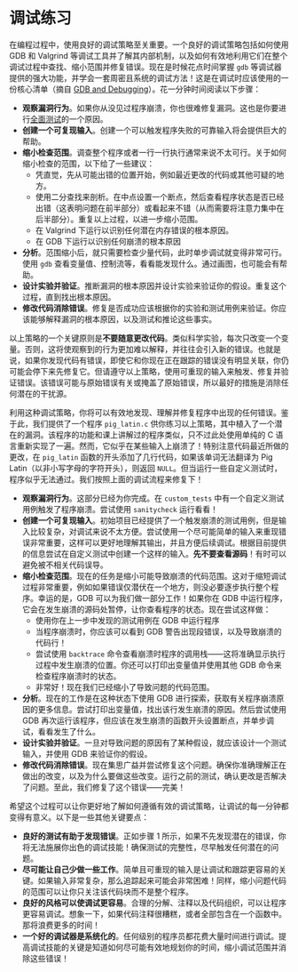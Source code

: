 # 调试练习

在编程过程中，使用良好的调试策略至关重要。一个良好的调试策略包括如何使用 GDB 和 Valgrind 等调试工具并了解其内部机制，以及如何有效地利用它们在整个调试过程中查找、缩小范围并修复错误。现在是时候花点时间掌握 `gdb` 等调试器提供的强大功能，并学会一套周密且系统的调试方法！这是在调试时应该使用的一份核心清单（摘自 [GDB and Debugging](https://web.stanford.edu/class/archive/cs/cs107/cs107.1206/resources/gdb)）。花一分钟时间阅读以下步骤：

- **观察漏洞行为**。如果你从没见过程序崩溃，你也很难修复漏洞。这也是你要进行[全面测试](https://web.stanford.edu/class/archive/cs/cs107/cs107.1206/testing.html)的一个原因。
- **创建一个可复现输入**。创建一个可以触发程序失败的可靠输入将会提供巨大的帮助。
- **缩小检查范围**。调查整个程序或者一行一行执行通常来说不太可行。关于如何缩小检查的范围，以下给了一些建议：
	- 凭直觉，先从可能出错的位置开始，例如最近更改的代码或其他可疑的地方。
	- 使用二分查找来剖析。在中点设置一个断点，然后查看程序状态是否已经出错（这表明问题在前半部分）或看起来不错（从而需要将注意力集中在后半部分）。重复以上过程，以进一步缩小范围。
	- 在 Valgrind 下运行以识别任何潜在内存错误的根本原因。
	- 在 GDB 下运行以识别任何崩溃的根本原因
- **分析**。范围缩小后，就只需要检查少量代码，此时单步调试就变得非常可行。使用 `gdb` 查看变量值、控制流等，看看能发现什么。通过画图，也可能会有帮助。
- **设计实验并验证**。推断漏洞的根本原因并设计实验来验证你的假设。重复这个过程，直到找出根本原因。
- **修改代码消除错误**。修复是否成功应该根据你的实验和测试用例来验证。你应该能够解释漏洞的根本原因，以及测试和推论这些事实。

以上策略的一个关键原则是**不要随意更改代码**。类似科学实验，每次只改变一个变量。否则，这将使观察到的行为更加难以解释，并往往会引入新的错误。也就是说，如果你发现代码有错误，即使它和你现在正在跟踪的错误没有明显关联，你仍可能会停下来先修复它。但请遵守以上策略，使用可重现的输入来触发、修复并验证错误。该错误可能与原始错误有关或掩盖了原始错误，所以最好的措施是消除任何潜在的干扰源。

利用这种调试策略，你将可以有效地发现、理解并修复程序中出现的任何错误。鉴于此，我们提供了一个程序 `pig_latin.c` 供你练习以上策略，其中植入了一个潜在的漏洞。该程序的功能和课上讲解过的程序类似，只不过此处使用单纯的 C 语言重新实现了一遍。然而，它似乎在某些输入上崩溃了！特别注意代码最近所做的更改，在 `pig_latin` 函数的开头添加了几行代码，如果该单词无法翻译为 Pig Latin（以非小写字母的字符开头），则返回 `NULL`。但当运行一些自定义测试时，程序似乎无法通过。我们按照上面的调试流程来修复下！

- **观察漏洞行为**。这部分已经为你完成。在 `custom_tests` 中有一个自定义测试用例触发了程序崩溃。尝试使用 `sanitycheck` 运行看看！
- **创建一个可复现输入**。初始项目已经提供了一个触发崩溃的测试用例，但是输入比较复杂，对调试来说不太方便。尝试使用一个尽可能简单的输入来重现错误非常重要，这样可以更好地理解其输出，并且方便后续调试。根据目前提供的信息尝试在自定义测试中创建一个这样的输入。**先不要查看源码**！有时可以避免被不相关代码误导。
- **缩小检查范围**。现在的任务是缩小可能导致崩溃的代码范围。这对于缩短调试过程非常重要，例如如果错误仅潜伏在一个地方，则没必要逐步执行整个程序。幸运的是，GDB 可以为我们做一部分工作！如果你在 GDB 中运行程序，它会在发生崩溃的源码处暂停，让你查看程序的状态。现在尝试这样做：
  - 使用你在上一步中发现的测试用例在 GDB 中运行程序
  - 当程序崩溃时，你应该可以看到 GDB 警告出现段错误，以及导致崩溃的代码行！
  - 尝试使用 `backtrace` 命令查看崩溃时程序的调用栈——这将准确显示执行过程中发生崩溃的位置。你还可以打印出变量值并使用其他 GDB 命令来检查程序崩溃时的状态。
  - 非常好！现在我们已经缩小了导致问题的代码范围。
- **分析**。现在的工作是在这种状态下使用 GDB 进行探索，获取有关程序崩溃原因的更多信息。尝试打印出变量值，找出该行发生崩溃的原因。然后尝试使用 GDB 再次运行该程序，但应该在发生崩溃的函数开头设置断点，并单步调试，看看发生了什么。
- **设计实验并验证**。一旦对导致问题的原因有了某种假设，就应该设计一个测试输入，并使用 GDB 来验证你的假设。
- **修改代码消除错误**。现在集思广益并尝试修复这个问题。确保你准确理解正在做出的改变，以及为什么要做这些改变。运行之前的测试，确认更改是否解决了问题。至此，我们修复了这个错误——完美！

希望这个过程可以让你更好地了解如何遵循有效的调试策略，让调试的每一分钟都变得有意义。以下是一些其他关键要点：

- **良好的测试有助于发现错误**。正如步骤 1 所示，如果不先发现潜在的错误，你将无法施展你出色的调试技能！确保测试的完整性，尽早触发任何潜在的问题。 
- **尽可能让自己少做一些工作**。简单且可重现的输入是让调试和跟踪更容易的关键。如果输入非常复杂，那么追踪起来可能会非常困难！同样，缩小问题代码的范围可以让你只关注该代码块而不是整个程序。  
- **良好的风格可以使调试更容易**。合理的分解、注释以及代码组织，可以让程序更容易调试。想象一下，如果代码注释很糟糕，或者全部包含在一个函数中。那将浪费更多的时间！  
- **一个好的调试器是系统化的**。任何级别的程序员都花费大量时间进行调试。提高调试技能的关键是知道如何尽可能有效地规划你的时间，缩小调试范围并消除这些错误！
